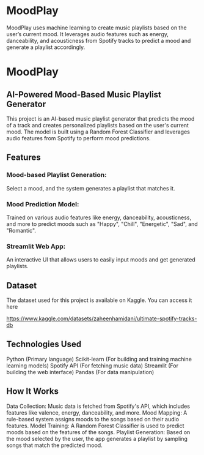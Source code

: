 # MoodPlay
MoodPlay uses machine learning to create music playlists based on the user’s current mood. It leverages audio features such as energy, danceability, and acousticness from Spotify tracks to predict a mood and generate a playlist accordingly.

# MoodPlay
## AI-Powered Mood-Based Music Playlist Generator
This project is an AI-based music playlist generator that predicts the mood of a track and creates personalized playlists based on the user's current mood. The model is built using a Random Forest Classifier and leverages audio features from Spotify to perform mood predictions.

## Features
### Mood-based Playlist Generation: 
Select a mood, and the system generates a playlist that matches it.
### Mood Prediction Model: 
Trained on various audio features like energy, danceability, acousticness, and more to predict moods such as "Happy", "Chill", "Energetic", "Sad", and "Romantic".
### Streamlit Web App: 
An interactive UI that allows users to easily input moods and get generated playlists.

## Dataset

The dataset used for this project is available on Kaggle. You can access it here

https://www.kaggle.com/datasets/zaheenhamidani/ultimate-spotify-tracks-db


## Technologies Used

Python (Primary language)
Scikit-learn (For building and training machine learning models)
Spotify API (For fetching music data)
Streamlit (For building the web interface)
Pandas (For data manipulation)


## How It Works

Data Collection: Music data is fetched from Spotify's API, which includes features like valence, energy, danceability, and more.
Mood Mapping: A rule-based system assigns moods to the songs based on their audio features.
Model Training: A Random Forest Classifier is used to predict moods based on the features of the songs.
Playlist Generation: Based on the mood selected by the user, the app generates a playlist by sampling songs that match the predicted mood.

